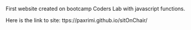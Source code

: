 First website created on bootcamp Coders Lab with javascript functions. 

Here is the link to site:
ttps://paxrimi.github.io/sitOnChair/
